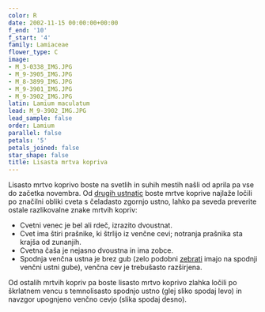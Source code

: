 ```yaml
---
color: R
date: 2002-11-15 00:00:00+00:00
f_end: '10'
f_start: '4'
family: Lamiaceae
flower_type: C
image:
- M_3-0338_IMG.JPG
- M_9-3905_IMG.JPG
- M_8-3899_IMG.JPG
- M_9-3901_IMG.JPG
- M_9-3902_IMG.JPG
latin: Lamium maculatum
lead: M_9-3902_IMG.JPG
lead_sample: false
order: Lamium
parallel: false
petals: '5'
petals_joined: false
star_shape: false
title: Lisasta mrtva kopriva
---
```

Lisasto mrtvo koprivo boste na svetlih in suhih mestih našli od aprila pa vse do začetka novembra. Od [drugih ustnatic](../family/lamiaceae/) boste mrtve koprive najlaže ločili po značilni obliki cveta s čeladasto zgornjo ustno, lahko pa seveda preverite ostale razlikovalne znake mrtvih kopriv:

-   Cvetni venec je bel ali rdeč, izrazito dvoustnat.
-   Cvet ima štiri prašnike, ki štrlijo iz venčne cevi; notranja prašnika sta krajša od zunanjih.
-   Cvetna čaša je nejasno dvoustna in ima zobce.
-   Spodnja venčna ustna je brez gub (zelo podobni [zebrati](../galeopsisspeciosa/) imajo na spodnji venčni ustni gube), venčna cev je trebušasto razširjena.

Od ostalih mrtvih kopriv pa boste lisasto mrtvo koprivo zlahka ločili po škrlatnem vencu s temnolisasto spodnjo ustno (glej sliko spodaj levo) in navzgor upognjeno venčno cevjo (slika spodaj desno).
